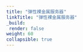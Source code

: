 ```yaml
---
title: "弹性裸金属服务器"
linkTitle: "弹性裸金属服务器"
_build:
 render: false 
weight: 60
collapsible: true
---
```

